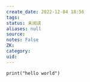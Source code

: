 ```yaml
---
create_date: 2022-12-04 18:56
tags: 
status: 未阅读 
aliases: null
source: 
notes: False
ZK: 
category: 
uid: 
---
```


```jupyter
print("hello world")
```